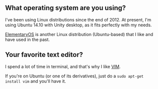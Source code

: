 ## What operating system are you using?
I've been using Linux distributions since the end of 2012. At present, I'm using Ubuntu
14.10 with Unity desktop, as it fits perfectly with my needs.

[ElementaryOS][1] is another Linux distribution (Ubuntu-based) that I like and
have used in the past.

## Your favorite text editor?
I spend a lot of time in terminal, and that's why I like [VIM][2].

If you're on Ubuntu (or one of its derivatives), just do a `sudo apt-get install vim`
and you'll have it.

   [1]: http://elementaryos.org/
   [2]: http://www.vim.org/
